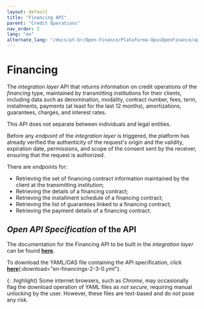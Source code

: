 ```yaml
---
layout: default
title: "Financing API"
parent: "Credit Operations"
nav_order: 2
lang: "en"
alternate_lang: "/docs/pt-br/Open-Finance/Plataforma-OpusOpenFinance/apis/Financiamento/"
---
```


# Financing

The *integration layer* API that returns information on credit operations of the *financing* type, maintained by transmitting institutions for their clients, including data such as denomination, modality, contract number, fees, term, installments, payments (at least for the last 12 months), amortizations, guarantees, charges, and interest rates.

This API does not separate between individuals and legal entities.

Before any *endpoint* of the *integration layer* is triggered, the platform has already verified the authenticity of the request's origin and the validity, expiration date, permissions, and scope of the consent sent by the receiver, ensuring that the request is authorized.

There are *endpoints* for:

- Retrieving the set of financing contract information maintained by the client at the transmitting institution;
- Retrieving the details of a financing contract;
- Retrieving the installment schedule of a financing contract;
- Retrieving the list of guarantees linked to a financing contract;
- Retrieving the payment details of a financing contract.

## *Open API Specification* of the API

The documentation for the Financing API to be built in the *integration layer* can be found [**here**][API-Financiamento].

To download the YAML/OAS file containing the API specification, click [**here**](en-financings-2-3-0.yml){:download="en-financings-2-3-0.yml"}.

{: .highlight}
Some internet browsers, such as *Chrome*, may occasionally flag the download operation of YAML files as *not secure*, requiring manual unlocking by the user. However, these files are text-based and do not pose any risk.

[API-Financiamento]: ../../../../swagger-ui/index.html?api=en-Financiamento
